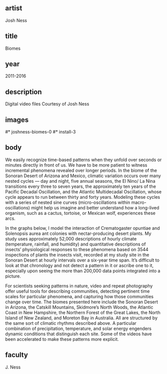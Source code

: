 ## artist
Josh Ness 

## title
Biomes

## year
2011-2016 

## description
Digital video files 
Courtesy of Josh Ness 

## images
#* joshness-biomes-0
#* install-3

## body
We easily recognize time-based patterns when they unfold over seconds or minutes directly in front of us. We have to be more patient to witness incremental phenomena revealed over longer periods. In the biome of the Sonoran Desert of Arizona and Mexico, climatic variation occurs over many nested cycles — day and night, five annual seasons, the El Nino/ La Nina transitions every three to seven years, the approximately ten years of the Pacific Decadal Oscillation, and the Atlantic Multidecadal Oscillation, whose cycle appears to run between thirty and forty years. Modeling these cycles with a series of nested sine curves (micro-oscillations within macro-oscillations) might help us imagine and better understand how a long-lived organism, such as a cactus, tortoise, or Mexican wolf, experiences these arcs. 

In the graphs below, I model the interaction of Crematogaster opuntiae and Solenopsis aurea ant colonies with nectar-producing desert plants. My study uses approximately 52,000 descriptions of hourly climate (temperature, rainfall, and humidity) and quantitative descriptions of insects’ physiological responses to these phenomena based on 3544 inspections of plants the insects visit, recorded at my study site in the Sonoran Desert at hourly intervals over a six-year time span. It’s difficult to look at that chronology and not detect a pattern in it or ascribe one to it, especially upon seeing the more than 200,000 data points integrated into a picture.

For scientists seeking patterns in nature, video and repeat photography offer useful tools for describing communities, detecting pertinent time scales for particular phenomena, and capturing how those communities change over time. The biomes presented here include the Sonoran Desert in Arizona, the Catskill Mountains, Skidmore’s North Woods, the Atlantic Coast in New Hampshire, the Northern Forest of the Great Lakes, the North Island of New Zealand, and Moreton Bay in Australia. All are structured by the same sort of climatic rhythms described above. A particular combination of precipitation, temperature, and solar energy engenders dynamic conditions that distinguish each site. Some of the videos have been accelerated to make these patterns more explicit. 

## faculty
J. Ness